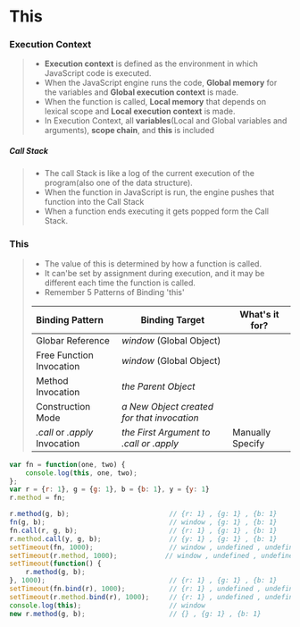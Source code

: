 # This

### Execution Context

> - **Execution context** is defined as the environment in which JavaScript code is executed.
> - When the JavaScript engine runs the code, **Global memory** for the variables and **Global execution context** is made.
> - When the function is called, **Local memory** that depends on lexical scope and **Local execution context** is made.
> - In Execution Context, all **variables**(Local and Global variables and arguments), **scope chain**, and **this** is included 

##### Call Stack

> - The call Stack is like a log of the current execution of the program(also one of the data structure).
> - When the function in JavaScript is run, the engine pushes that function into the Call Stack
> - When a function ends executing it gets popped form the Call Stack.



### This

> - The value of this is determined by how a function is called.
> - It can'be set by assignment during execution, and it may be different each time the function is called.
> - Remember 5 Patterns of Binding 'this'
>
> | Binding Pattern                | Binding Target                             | What's it for?   |
> | :----------------------------- | ------------------------------------------ | ---------------- |
> | Globar Reference               | *window* (Global Object)                   |                  |
> | Free Function Invocation       | *window* (Global Object)                   |                  |
> | Method Invocation              | *the Parent Object*                        |                  |
> | Construction Mode              | *a New Object created for that invocation* |                  |
> | *.call* or *.apply* Invocation | *the First Argument to .call or .apply*    | Manually Specify |



```javascript
var fn = function(one, two) {
    console.log(this, one, two);
};
var r = {r: 1}, g = {g: 1}, b = {b: 1}, y = {y: 1}
r.method = fn;

r.method(g, b);    						// {r: 1} , {g: 1} , {b: 1}
fn(g, b); 		   						// window , {g: 1} , {b: 1}
fn.call(r, g, b);  						// {r: 1} , {g: 1} , {b: 1}
r.method.call(y, g, b); 				// {y: 1} , {g: 1} , {b: 1}
setTimeout(fn, 1000);   				// window , undefined , undefined
setTimeout(r.method, 1000);  		   // window , undefined , undefined
setTimeout(function() {
    r.method(g, b);
}, 1000);								// {r: 1} , {g: 1} , {b: 1}
setTimeout(fn.bind(r), 1000);   		// {r: 1} , undefined , undefined
setTimeout(r.method.bind(r), 1000); 	// {r: 1} , undefined , undefined
console.log(this);						// window
new r.method(g, b);						// {} , {g: 1} , {b: 1}
```

